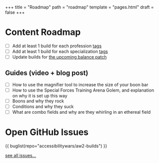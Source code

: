 +++
title = "Roadmap"
path = "roadmap"
template = "pages.html"
draft = false
+++

# Content Roadmap

- [ ] Add at least 1 build for each profession [tags](https://aw2.help/tags/)
- [ ] Add at least 1 build for each specialization [tags](https://aw2.help/tags/)
- [ ] Update builds for [the upcoming balance patch](https://wiki.guildwars2.com/wiki/Upcoming_changes_and_features/2024-03-19_Game_update_preview)

## Guides (video + blog post)

- [ ] How to use the magnifier tool to increase the size of your boon bar
- [ ] How to use the Special Forces Training Arena Golem, and explanation on why it is set up this way
- [ ] Boons and why they rock
- [ ] Conditions and why they suck
- [ ] What are combo fields and why are they whirling in an ethereal field

# Open GitHub Issues

{{ buglist(repo="accessibilitywars/aw2-builds") }}

[see all issues...](https://github.com/accessibilitywars/zaw2/issues)

